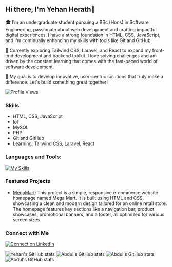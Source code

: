 ## Hi there, I'm Yehan Herath👋

🎓 I’m an undergraduate student pursuing a BSc (Hons) in Software Engineering, passionate about web development and crafting impactful digital experiences. I have a strong foundation in HTML, CSS, JavaScript, and I'm continually enhancing my skills with tools like Git and GitHub.

🌱 Currently exploring Tailwind CSS, Laravel, and React to expand my front-end development and backend toolkit. I love solving challenges and am driven by the constant learning that comes with the fast-paced world of software development.

🚀 My goal is to develop innovative, user-centric solutions that truly make a difference. Let's build something great together!

![Profile Views](https://komarev.com/ghpvc/?username=your-github-yehanherath28&color=blue)

### Skills
- HTML, CSS, JavaScript
- IoT
- MySQL
- PHP
- Git and GitHub
- Learning: Tailwind CSS, Laravel, React

### Languages and Tools:

[![My Skills](https://skillicons.dev/icons?i=js,html,css,bootstrap,git,github,mysql,php,tailwind,arduino,vscode)](https://skillicons.dev)

### Featured Projects
- [MegaMart](https://github.com/yehanherath/Megamart): This project is a simple, responsive e-commerce website homepage named Mega Mart. It is built using HTML and CSS, showcasing a clean and modern design tailored for an online retail store. The homepage features key sections like a navigation bar, product showcases, promotional banners, and a footer, all optimized for various screen sizes.

### Connect with Me
[![Connect on LinkedIn](https://skillicons.dev/icons?i=linkedin)](https://www.linkedin.com/in/yehan-herath-833215267/)



![Yehan's GitHub stats](https://github.com/users/yehanhearth/achievements/quickdraw)
![Abdul's GitHub stats](http://github-profile-summary-cards.vercel.app/api/cards/most-commit-language?username=yehanherath&theme=github_dark&exclude=html,css,tailwind)
![Abdul's GitHub stats](http://github-profile-summary-cards.vercel.app/api/cards/stats?username=yehanherath&theme=github_dark)
![Abdul's GitHub stats](http://github-profile-summary-cards.vercel.app/api/cards/productive-time?username=yehanherath&theme=github_dark&utcOffset=+05.30)


